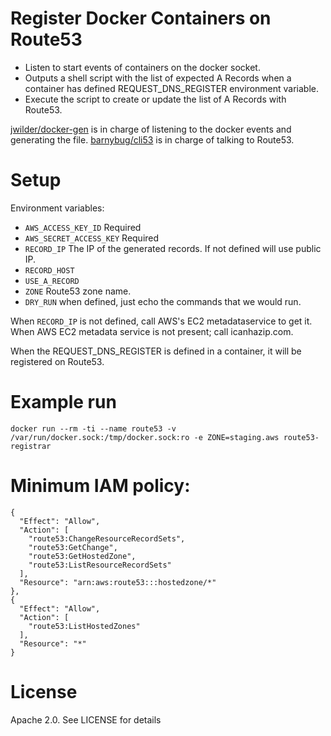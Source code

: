 Register Docker Containers on Route53
==============================

* Listen to start events of containers on the docker socket.
* Outputs a shell script with the list of expected A Records when a container has defined REQUEST_DNS_REGISTER environment variable.
* Execute the script to create or update the list of A Records with Route53.

[jwilder/docker-gen](https://github.com/jwilder/docker-gen) is in charge of listening to the docker events and generating the file.
[barnybug/cli53](https://github.com/barnybug/cli53) is in charge of talking to Route53.

Setup
=====

Environment variables:

* `AWS_ACCESS_KEY_ID` Required
* `AWS_SECRET_ACCESS_KEY` Required
* `RECORD_IP` The IP of the generated records. If not defined will use public IP.
* `RECORD_HOST`
* `USE_A_RECORD`
* `ZONE` Route53 zone name.
* `DRY_RUN` when defined, just echo the commands that we would run.

When `RECORD_IP` is not defined, call AWS's EC2 metadataservice to get it.
When AWS EC2 metadata service is not present; call icanhazip.com.

When the REQUEST_DNS_REGISTER is defined in a container, it will be registered on Route53.

Example run
===========
```
docker run --rm -ti --name route53 -v /var/run/docker.sock:/tmp/docker.sock:ro -e ZONE=staging.aws route53-registrar
```

Minimum IAM policy:
===================
```
{
  "Effect": "Allow",
  "Action": [
    "route53:ChangeResourceRecordSets",
    "route53:GetChange",
    "route53:GetHostedZone",
    "route53:ListResourceRecordSets"
  ],
  "Resource": "arn:aws:route53:::hostedzone/*"
},
{
  "Effect": "Allow",
  "Action": [
    "route53:ListHostedZones"
  ],
  "Resource": "*"
}
```

License
=======

Apache 2.0. See LICENSE for details
